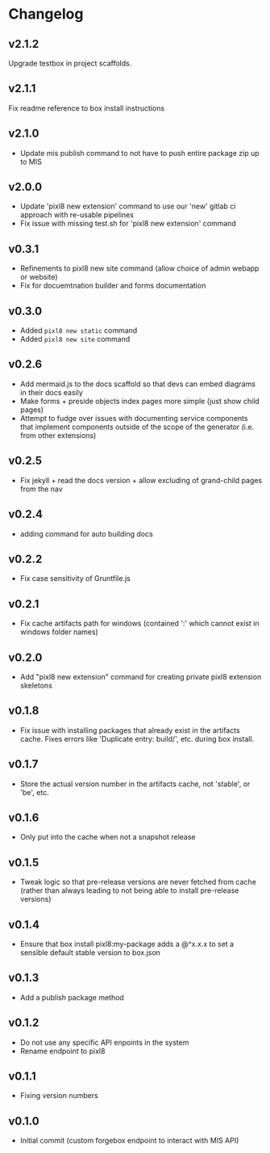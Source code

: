 # Changelog

## v2.1.2

Upgrade testbox in project scaffolds.

## v2.1.1

Fix readme reference to box install instructions

## v2.1.0

* Update mis publish command to not have to push entire package zip up to MIS

## v2.0.0

* Update 'pixl8 new extension' command to use our 'new' gitlab ci approach with re-usable pipelines
* Fix issue with missing test.sh for 'pixl8 new extension' command

## v0.3.1

* Refinements to pixl8 new site command (allow choice of admin webapp or website)
* Fix for docuemtnation builder and forms documentation

## v0.3.0

* Added `pixl8 new static` command
* Added `pixl8 new site` command

## v0.2.6

* Add mermaid.js to the docs scaffold so that devs can embed diagrams in their docs easily
* Make forms + preside objects index pages more simple (just show child pages)
* Attempt to fudge over issues with documenting service components that implement components outside of the scope of the generator (i.e. from other extensions)

## v0.2.5

* Fix jekyll + read the docs version + allow excluding of grand-child pages from the nav

## v0.2.4

* adding command for auto building docs

## v0.2.2

* Fix case sensitivity of Gruntfile.js

## v0.2.1

* Fix cache artifacts path for windows (contained ':' which cannot exist in windows folder names)

## v0.2.0

* Add "pixl8 new extension" command for creating private pixl8 extension skeletons

## v0.1.8

* Fix issue with installing packages that already exist in the artifacts cache. Fixes errors like 'Duplicate entry: build/', etc. during box install.

## v0.1.7

* Store the actual version number in the artifacts cache, not 'stable', or 'be', etc.

## v0.1.6

* Only put into the cache when not a snapshot release

## v0.1.5

* Tweak logic so that pre-release versions are never fetched from cache (rather than always leading to not being able to install pre-release versions)

## v0.1.4

* Ensure that box install pixl8:my-package adds a @^x.x.x to set a sensible default stable version to box.json

## v0.1.3

* Add a publish package method

## v0.1.2

* Do not use any specific API enpoints in the system
* Rename endpoint to pixl8

## v0.1.1

* Fixing version numbers

## v0.1.0

* Initial commit (custom forgebox endpoint to interact with MIS API)
